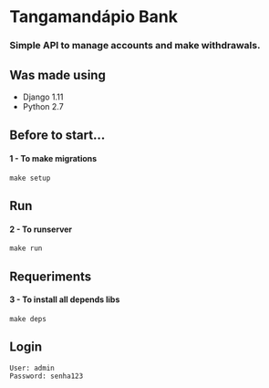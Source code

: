 # Tangamandápio Bank
### Simple API to manage accounts and make withdrawals.

## Was made using
  * Django 1.11
  * Python 2.7

## Before to start...
#### 1 - To make migrations
```
make setup
```

## Run
#### 2 - To runserver
```
make run 
```

## Requeriments
#### 3 - To install all depends libs
```
make deps
```

## Login

```
User: admin
Password: senha123
```

